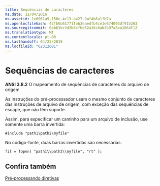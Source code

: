 ```yaml
---
title: Sequências de caracteres
ms.date: 11/04/2016
ms.assetid: 1e6961a9-150e-4c13-b427-9af4b6a1fb7a
ms.openlocfilehash: 42fb6b61771feb3eaedfb4ce1e674003df91b263
ms.sourcegitcommit: 0ab61bc3d2b6cfbd52a16c6ab2b97a8ea1864f12
ms.translationtype: MT
ms.contentlocale: pt-BR
ms.lasthandoff: 04/23/2019
ms.locfileid: "62312681"
---
```

# <a name="character-sequences"></a>Sequências de caracteres

**ANSI 3.8.2** O mapeamento de sequências de caracteres do arquivo de origem

As instruções do pré-processador usam o mesmo conjunto de caracteres das instruções de arquivo de origem, com exceção das sequências de escape, que não têm suporte.

Assim, para especificar um caminho para um arquivo de inclusão, use somente uma barra invertida:

```
#include "path1\path2\myfile"
```

No código-fonte, duas barras invertidas são necessárias:

```
fil = fopen( "path1\\path2\\myfile", "rt" );
```

## <a name="see-also"></a>Confira também

[Pré-processando diretivas](../c-language/preprocessing-directives.md)
